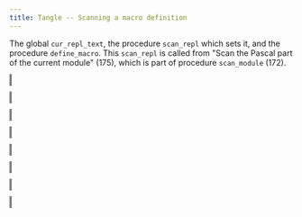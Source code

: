 ```yaml
---
title: Tangle -- Scanning a macro definition
---
```


<style>
object {
    border: 2px solid grey;
    width: 100%;
}
img {
    max-width: 100%;
}
</style>


The global `cur_repl_text`, the procedure `scan_repl` which sets it, and the procedure `define_macro`. This `scan_repl` is called from "Scan the Pascal part of the current module" (175), which is part of procedure `scan_module` (172).


<object type="image/svg+xml" data="tangle-163.svg"></object>


<object type="image/svg+xml" data="tangle-164.svg"></object>


<object type="image/svg+xml" data="tangle-165.svg"></object>


<object type="image/svg+xml" data="tangle-166.svg"></object>


<object type="image/svg+xml" data="tangle-167.svg"></object>


<object type="image/svg+xml" data="tangle-168.svg"></object>


<object type="image/svg+xml" data="tangle-169.svg"></object>


<object type="image/svg+xml" data="tangle-170.svg"></object>


